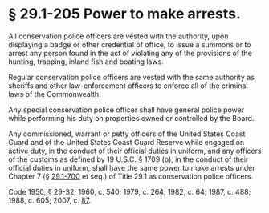 # § 29.1-205 Power to make arrests.

<p>All conservation police officers are vested with the authority, upon displaying a badge or other credential of office, to issue a summons or to arrest any person found in the act of violating any of the provisions of the hunting, trapping, inland fish and boating laws.</p><p>Regular conservation police officers are vested with the same authority as sheriffs and other law-enforcement officers to enforce all of the criminal laws of the Commonwealth.</p><p>Any special conservation police officer shall have general police power while performing his duty on properties owned or controlled by the Board.</p><p>Any commissioned, warrant or petty officers of the United States Coast Guard and of the United States Coast Guard Reserve while engaged on active duty, in the conduct of their official duties in uniform, and any officers of the customs as defined by 19 U.S.C. § 1709 (b), in the conduct of their official duties in uniform, shall have the same power to make arrests under Chapter 7 (§ <a href='http://law.lis.virginia.gov/vacode/29.1-700/'>29.1-700</a> et seq.) of Title 29.1 as conservation police officers.</p><p>Code 1950, § 29-32; 1960, c. 540; 1979, c. 264; 1982, c. 64; 1987, c. 488; 1988, c. 605; 2007, c. <a href='http://lis.virginia.gov/cgi-bin/legp604.exe?071+ful+CHAP0087'>87</a>.</p>